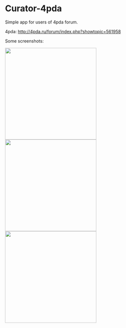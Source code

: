 # Curator-4pda

Simple app for users of 4pda forum. 

4pda: http://4pda.ru/forum/index.php?showtopic=561958

Some screenshots:

<img src="http://cs5-1.4pda.to/8898233.png" height="300" /> <img src="http://cs5-1.4pda.to/8898472.png" height="300" /> <img src="http://cs5-1.4pda.to/8898508.png" height="300" /> 

